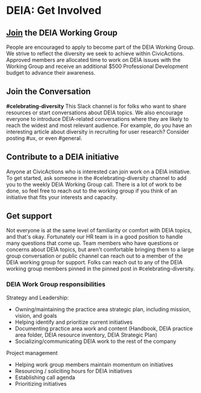 # DEIA: Get Involved

## [Join](https://docs.google.com/forms/d/1KEwz-rAeRg736rC-vCHU5uEL9ZSo0FesXefQHFN03Rg/edit?usp=sharing) the DEIA Working Group

People are encouraged to apply to become part of the DEIA Working Group. We strive to reflect the diversity we seek to achieve within CivicActions. Approved members are allocated time to work on DEIA issues with the Working Group and receive an additional $500 Professional Development budget to advance their awareness.

## Join the Conversation

**#celebrating-diversity**
This Slack channel is for folks who want to share resources or start conversations about DEIA topics. We also encourage everyone to introduce DEIA-related conversations where they are likely to reach the widest and most relevant audience. For example, do you have an interesting article about diversity in recruiting for user research? Consider posting #ux, or even #general.

## Contribute to a DEIA initiative

Anyone at CivicActions who is interested can join work on a DEIA initiative. To get started, ask someone in the #celebrating-diversity channel to add you to the weekly DEIA Working Group call. There is a lot of work to be done, so feel free to reach out to the working group if you think of an initiative that fits your interests and capacity.

## Get support

Not everyone is at the same level of familiarity or comfort with DEIA topics, and that's okay. Fortunately our HR team is in a good position to handle many questions that come up. Team members who have questions or concerns about DEIA topics, but aren't comfortable bringing them to a large group conversation or public channel can reach out to a member of the DEIA working group for support. Folks can reach out to any of the DEIA working group members pinned in the pinned post in #celebrating-diversity.

### DEIA Work Group responsibilities

Strategy and Leadership:

- Owning/maintaining the practice area strategic plan, including mission, vision, and goals
- Helping identify and prioritize current initiatives
- Documenting practice area work and content (Handbook, DEIA practice area folder, DEIA resource inventory, DEIA Strategic Plan)
- Socializing/communicating DEIA work to the rest of the company

Project management

- Helping work group members maintain momentum on initiatives
- Resourcing / soliciting hours for DEIA initiatives
- Establishing call agenda
- Prioritizing initiatives
